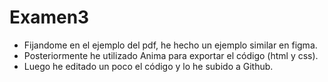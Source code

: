 # Examen3
- Fijandome en el ejemplo del pdf, he hecho un ejemplo similar en figma.  
- Posteriormente he utilizado Anima para exportar el código (html y css).  
- Luego he editado un poco el código y lo he subido a Github.
